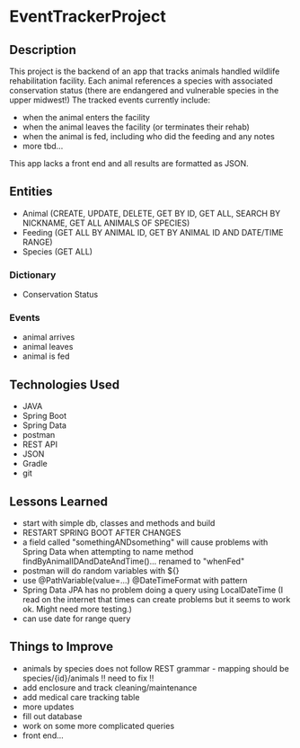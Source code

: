 # EventTrackerProject

## Description
This project is the backend of an app that tracks animals handled wildlife rehabilitation facility. Each animal references a species with associated conservation status (there are endangered and vulnerable species in the upper midwest!) The tracked events currently include:

- when the animal enters the facility
- when the animal leaves the facility (or terminates their rehab)
- when the animal is fed, including who did the feeding and any notes
- more tbd...

This app lacks a front end and all results are formatted as JSON.

## Entities
- Animal (CREATE, UPDATE, DELETE, GET BY ID, GET ALL, SEARCH BY NICKNAME, GET ALL ANIMALS OF SPECIES)
- Feeding (GET ALL BY ANIMAL ID, GET BY ANIMAL ID AND DATE/TIME RANGE)
- Species (GET ALL)

### Dictionary
- Conservation Status

### Events
- animal arrives
- animal leaves
- animal is fed

## Technologies Used
- JAVA
- Spring Boot
- Spring Data
- postman
- REST API
- JSON
- Gradle
- git

## Lessons Learned
- start with simple db, classes and methods and build
- RESTART SPRING BOOT AFTER CHANGES
- a field called "somethingANDsomething" will cause problems with Spring Data when attempting to name method findByAnimalIDAndDateAndTime()... renamed to "whenFed"
- postman will do random variables with ${}
- use @PathVariable(value=...) @DateTimeFormat with pattern
- Spring Data JPA has no problem doing a query using LocalDateTime (I read on the internet that times can create problems but it seems to work ok. Might need more testing.)
- can use date for range query

## Things to Improve
- animals by species does not follow REST grammar - mapping should be species/{id}/animals !! need to fix !!
- add enclosure and track cleaning/maintenance
- add medical care tracking table
- more updates
- fill out database
- work on some more complicated queries
- front end...
